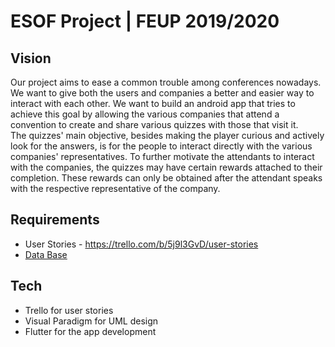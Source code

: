 # ESOF Project | FEUP 2019/2020

## Vision

Our project aims to ease a common trouble among conferences nowadays. We want to give both the users and companies a better and easier way to interact with each other. We want to build an android app that tries to achieve this goal by allowing the various companies that attend a convention to create and share various quizzes with those that visit it.  
The quizzes' main objective, besides making the player curious and actively look for the answers, is for the people to interact directly with the various companies' representatives. To further motivate the attendants to interact with the companies, the quizzes may have certain rewards attached to their completion. These rewards can only be obtained after the attendant speaks with the respective representative of the company.

## Requirements

* User Stories - <https://trello.com/b/5j9l3GvD/user-stories>
* [Data Base](https://diagrams.visual-paradigm.com/?lightbox=1&highlight=000000&edit=_blank&layers=1&nav=1&title=ESOF#RU2FsdGVkX1%2BbNIjqNuGwIMBnXDlsa5FMzqZn3OEuP3HDYsO14ALaDvESf8LMUD0qN3owUTxWT0eT0sT35xFQND4UXiRXzrLdgSfex%2BLaZmiiGUy0IlsxTlleejKMBf3yf9uHJ%2FLefMwxgJ0IHk%2F9XbcoztduZaD4T2z7HFZVfKjsOoeALYwEyFDXJsHMPGMybo6M1e6c3gZSi66Bh3qlfiENwgeMxNQBEOH%2B0hld5DYUiDket%2FaL5qGZP5geBhv%2BIbuf1gk20QuSc5OKf7q6i7dw9jJt1rlfbNqlMkQJfqtyAIiR0TnCAyQSK8zxh0Dddj9xJ0q6Px%2FJjEr5fVLQurQQgovf1w0l7mpAQ2%2BbTPPDHzvOt3A10D%2BgzdIUFlTqYAdJ3kcMpKw4LJ9kfUXVFm5BfiqmJ33%2FgWYcdYc2uUa46hXNELwY20TlFTRKUkqANpmRwaOVSW1z%2Fpdehzv9JFhKBO4tcMfzFWSdL494ROlL89g%2BZTCXaYkVC2igfjY0NMRcnGoVfhSuRkYEQuxqo31AR68Y0ROg9Z6XWcdPWwZhKCq%2Fi%2Bp17NbsQ9bwNQfMwHS%2FPUqpshthF%2FqEW%2BVh2v9MYKvHyuGe4mTnb9NYqmnTHogKYRrWROgYV3iC%2F7muPPIwsyu%2BgGKQHBMknpxGlCXhKoUtBn6YBYYMH00ajpIfMcdzKTalJNavDYUJamPZxQ9Qo%2Bpq5q7nxoTYj6jT77Q%2FkhucRymi6pZCb5NuvEdKmUnhkFFUDNGNsEijaGijNeJWAwJkv3%2BpZAfg6pYv5kqjKwyzB0AmM3efzr%2Ff7n9z1VQutd8RPAxKpDItUaBqqBM1uSopwuMiyuFSHoa9CGwhoR71CkJrm3gD2pYxifoUXRi8fxUwVdGKZPCoEmikmx8kMUJhj6%2Fq%2BKnFdvS7FV5keH6jAGOtEXbvyHGfAN2gxspTlX4po1evWgyZPRJ9Z%2FLXHpslzO%2BXMv7sx5PLgq3h5GU%2F5k%2FFRFt912F6lG%2FytBnEWFnMme6OFtG8yqKl8V8QbHTTmcE7ZM6YnJBrBN2%2FzYT2TzIPSRX%2FP4AHJQ0KAm6U%2Flq9pqPsY4gE0oTkb3l2mqc34RQtHjpzCpkHthb9hpni20aS%2FWWBaRzKdrMSRsGeM6r%2FMhRcSDpSBqxwV2ktbYpz5sKbwbb%2BqntGmo%2FhVyNIhsmjUbqBCr8aTecqwXaB%2FkjNEE46z8Et%2Bh6gqqGCpzrAdP44DQP8%2FGjd1QJ%2FSA3ca0ZuJtzgdWw%2FNuV%2BQp0Er8LCU8JlTFLGHv1wu7jFi%2FpPpreasaj7uWogmBBsgVFC%2FjVTwNtbu9kTgYJwVOcb5vgT8QPBNkETat2SXt%2BgGzxshh7pm28KLbSEpou7trMCwg%2BFuH5fZ7ryUp8YrsH0%2BmfAfWeVVLbOy0EG3qWMF8ydtTWK2DfpJtIKEs%2BsGXaYkz9nXGGaYILuryhoNUw4dbH42a5HLfpgbWjBA5NDp55PcLumCjLrbkEsZ0Jj7nom2Mtf1V0fUA230hQCVUT4ypIYYi81Slfz4jgN4U9Q11jU0OTTuJB10AQmnKPUimSs6GgTT0xPHZ0%2Fu0LcVZAZDrPuMdMbrB8PDeiF6xmN3j4qlOFfn3bAWpU6FkgoFlJJp5VBqgEURaOaJZBxDb4ND4y%2Fz6126Kw76wEBA33EDDKLTs%2Fv1BjbI6ltTNbdxt2qMqCFbfT3xXiHmmdIE2z9rT%2BZZUlyyrQnwvHymSLEbKEL4xvXK6O2aGnOaRmxFkeIXfvh3jaRJGlUdg8BlWfKgzPFTDcz8sG%2BG9FqEcQLnbW%2FoCFS%2FWGNsn5MW5PDeNXOn5muHN9QY40jYgEEn8nZzxX5EJ%2BlnBMEG8B%2BgoCMk9ZoNTQdQNCnTM79bnktkAsb18EErocBDw6OWJpXpcq2nxnwukh2gmyvujQU25vZIvjzALgUtrWkv11BX4R1BsiHfwAutZvzaD8Jsbcrz5sbfLogoGU06HrjHByzl7qDR334GmViM4OmFuN6JydxVRYlYi437FNgvbOs60UV4buJC4cZizj4bgCuOnEAZfSqaQgXu4%2BXoFNMBATntOv%2FajrrDgPX0v9LzCUJHcagGmElttgVodveL0M22%2Fnu5Un%2BTUTpAD9ydhfrwmSD10QN4MK8AHRMOQMRbzau2NdI5O9garEFHttPga6bJ52pLMkCw9FWkgupFYcVmQr%2FaDniQ9u00U8sS9Rl7EoLE9awUQg6sfxM46A1hwE8s6jmOdSohPKRTLXZm1%2B5cIGDN92u1w4hpbj2RFQ4eGgsxTSFUbmGfu4BnE%2FDnVOAM7trAfeytddo98inlGKKCfOnfgK9POaJm%2Bx3daub3G97roIwn1ku%2Fxuw9Iprth9uK7KbExMsFPEz2erQkvfWz7T2nQJbDfdzvt8xYBNybcXoqgE4DPHLkMRu58YgIhR%2F3hukdIA4jRG2X1yMZEoAEOhqfbLqp%2FuHR0GsECTYGcrToRbcPJ08EDJ1AQ5GHvxTiEGkWv2iZlmaX91Emfi1XO2qhAe4Umzxs%2B5%2FrfgyoEeozynvc%2B2j28YETOdX11lEwPl99AIGEJxTMKwNIlUHmWQunJ6vJWgaVWuaJEGbIpeWSE200ZRgrMzwuDY1qPj46mcYRFUgLJQAX8rJfDNv87P0ee79Zc6jMGqmVNElh8xZNq62IkE%2B99BjFh%2Fr8K6VuqbWDz4EY9xs0zzgxK9gTXv9nHI3sPTo0%2FLgIlI8odzNIrCvEOCp3NvvQUSluDFjVac%2FhiN5SAJAGNgSKKvToyyrW2hkAXCizD18XGSlBl%2FCg%2BPjeOf%2FymWh2Pqf%2FnCwcbhGf4yuHtodzPWHH2e%2BryM7hjZvuNbTuOcJpJBSW5l3TomC4wynePHW%2BfuWCSN74wehW1bAzV8kVAGd4cvsNitxXnx6uE7NM91iuP%2FsS31HBPWM1%2BekmztaKtQgd2JLLILpetkQG7yB4Oip65jlmWO2APaDE79H2qkRzgPTTjCefqjDD%2BLJOi2p1SXB2hIrjSbhqXUj%2BDFcVwYAA8fi83toHcFn63ErXc58RvdIqWC7khiCcUxEhpq8hE95PlTKIPwpWrNE%2BSPoRUmqj%2BhStFbDpAdgE42kbuO5RZUVaVFPlQ7gS9INF2xas1IzWnXi7XdMmSNIX7CilYStWvVpoua0v4G2l9IhWjGk24OlgEfglqkrF7YPz5%2FelFELu6vPh2aNulaH2iMvvlx9XZM08EzOSvqC5rDihiu82XWWVshwBJ%2BBnDzXgbLyFrcmOEzFpzMH4fOaVw96rswjOMmPu4bg9iS4K2z%2FqjcsXUudUGiYCHtAmqRBfTlHm0%2B0f%2BOJ5ML2fFG9nBGfmIxHvq1%2BEvkpe%2Fv9GKJGJUiES6myBRUJPNjq%2Fq7ugygyspKOLbQacrXU75mTovNr%2FEXhQ7Tm%2BZKOGU8Dm%2FEFsTrvHsjkbaM8TaL9vAPuUK0ffE1oBgBe%2FdliaUoNYu1pOU%2BpCLlQbADndE65eo1yLPe3j%2Ba2FnazK%2B2fATN3eKNhFCFtWFhNDymgBv%2BuFc%2Bm%2FL%2BGFrdkT4sN%2B8uRqK4%2FB2JVJv6JaNOeGsGwXDnWh5DWeH8Hqr1byjHcztvDTAU0vqFW0fflDXHnH5vQJ%2B2zlhJj0nqikiNeugmh3ZjFWHKtbFJ%2B36nnDYHe35jfhy9jg6ukNr2P0SVcjcs1On8zYB7JfqOyb%2BEr43cHLEdpgVpm4CMnxt57VN4HYQG%2FQzJuKDvuIcJJv%2FzSdXOwkHGCTuhnuMtuaajYfky336bC1iTZcsVxVhvbgBdIwWNuL9lM6RaooDDTJhNOzfgpAyfN3ZWCSmObo%2BQHFmOuzBYbiAEx5KO%2F%2BVxk4EygPAeTPfPgtOOdqkNZTL38DXenpVE0Loweu5z8r%2Befbc8IuGS5k%2Bxpcvq15GxkLF09OUj0WElL9BrOVYpKLCS1WDvNb4lLRol1ttm%2BpCNUEHYh3zHx237vOVo%2FXQEgwFKm6ZDnZipNLXJWLVt790gTteh2%2BU8K3f%2BHCUk2IpeifF8EupIjkc%2F%2BMRldZtUleNAOVAVLc9BBNH9Jy%2BfC5hOEX%2FeGAlLPUaCJtONvAnaoIJgrZaa1FDMx1KyYvrBfNyLoIc3%2Fp9bex5CCbGDovGsnMA4FYxPjYpEKsp6d3Ji%2FVgtVoa%2B0doRjiovsjheHHfh5ctfE%2FZL9YF1C6kuutWMDPaKvtmPKWz1lkurKQmnK8l7%2FVNdGdUvaQIeaFkSRax62GAN0R9zssFoTStP84SeuHY463k0nkSCrHX2I2l2BDSM%2BSeV0mbuwhWF%2B%2Blq09y1jOwFN7vWv9%2BAX0dOvF3Ds7eVzxKkTqrrh7hKVf1%2FACyfMumhMA85%2BA4yuBsgQYIVohsWt2zVb1Ekm8LFMlibeXvVJ383eYoswn16WoKqHSLLyguZZ0zKrIEQFrpsPiBALluBMUxUfJ2%2FCN8lhmZJs7f5%2BH6ZdbCTAM02ygf3XPQT08Nor3xcQV3EW635XXIa8ug5V5zwWNQrPQDJjrhxANQJdZ03QZxHzDS1PYaP1XTbix5e45DneCVzEjnksI2U%2FvYsryjoKR1K2HKNVvOqP8C%2B2IXkAK6KXjzlU2E6Gb4o2A5I3AP0TI2u5WD75WUFhLf8JaLiYWJQ03R0FK6y3wIhZ0nT29Hx8LusftOtLSm7a0Sw9XaxZS%2Bkxh85tHiOAucSHG2b4KnWCW%2BWiOY%2FbPxxaMFeTMmLbezg1sqpertCB5XPVfi%2FsOdmFpbpIDhe0%2Bchl%2By9EsyxACEKy%2Fccz%2FNqq%2F2OLK45KOH%2BY6a1qwik%2FV99RIXBu76%2FjBqgNvUd9RysIU%2FZgelE6gSOUHtnI%2FXLno0tzaAys3%2BQdIaoD53Dc0vUGB6Mh4x30q3bihAxY8XtZT99w3DHrOAd1Ejr7pdcPvLsbrBVoJAGCdBeSd9P1pw0msNiB8h6cNJ8%2BQsn3Hax47xxQCdgbiel44UtZeG79TFqIETFZ4y8woLKd2smMBWsw15H04HTfsnEKUn1xzvxBNQryQkmL8r014G%2B8l1jC6HZQoAalMeMtukHrAHppjLs8ENQpE9ssdA2QD89afsbh2JZkwyfeJYyPmxSq5LvtnC9nzE6NA%2BGFGcQeOLsIcD%2FCZZJSbrN4oOIvHyM0SPwbuo2DaMZUOD1kVcrbeEaP1vtb9CVO7aKj6TbX1Acvl925G9mTzl3B%2BCkPGzZiY5c9AFJsQlHXcnQl8xeKYQ1q2eHAM1JKaLBv3QnLoBhMx4UePRnHYV91rjlhZWe4)

## Tech

* Trello for user stories
* Visual Paradigm for UML design
* Flutter for the app development

